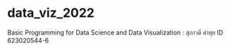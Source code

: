 # data_viz_2022
Basic Programming for Data Science and Data Visualization : สุภาวดี คำทุย ID 623020544-6
